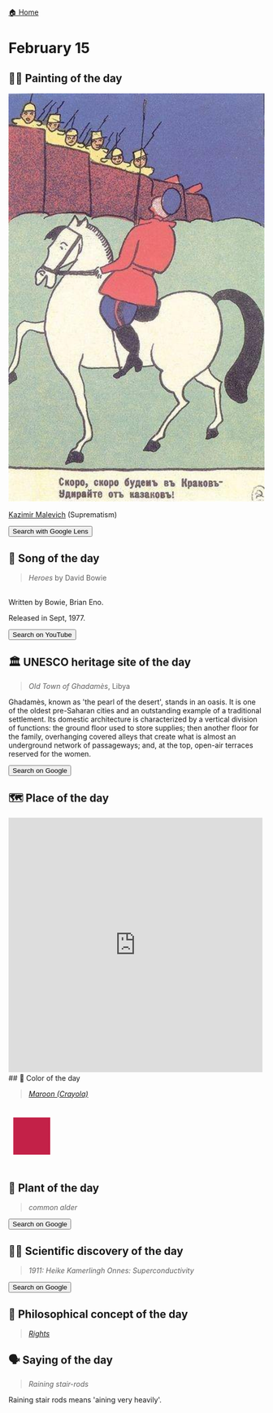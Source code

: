 
[🏠 Home](../../index.md)

# February 15

## 🧑‍🎨 Painting of the day

<img width="600" src="../img/Kazimir_Malevich_1.jpg">

[Kazimir Malevich](http://en.wikipedia.org/wiki/Kazimir_Malevich) (Suprematism)

<button class="btn btn-success"
onclick=" window.open('https://lens.google.com/uploadbyurl?url=https://iretes.github.io/one-a-day/data/img/Kazimir_Malevich_1.jpg','_blank')">
Search with Google Lens
</button>

## 🎼 Song of the day

> *Heroes*
by David Bowie

<br />Written by Bowie, Brian Eno.

Released in Sept, 1977.

<button class="btn btn-success"
onclick=" window.open('http://www.youtube.com/search?q=Heroes by David Bowie','_blank')">
Search on YouTube
</button>

## 🏛️ UNESCO heritage site of the day

> *Old Town of Ghadamès*, Libya

<p>Ghadamès, known as 'the pearl of the desert', stands in an oasis. It is one of the oldest pre-Saharan cities and an outstanding example of a traditional settlement. Its domestic architecture is characterized by a vertical division of functions: the ground floor used to store supplies; then another floor for the family, overhanging covered alleys that create what is almost an underground network of passageways; and, at the top, open-air terraces reserved for the women.</p>

<button class="btn btn-success"
onclick=" window.open('http://www.google.com/search?q=Old Town of Ghadamès','_blank')">
Search on Google
</button>

## 🗺️ Place of the day

<iframe
src="https://www.mapcrunch.com"
name="mapcrunch"
width="500"
height="500"
allowTransparency="true"
scrolling="no"
frameborder="0"
>
</iframe>
## 🎨 Color of the day

> *[Maroon (Crayola)](https://en.wikipedia.org/wiki/Maroon#Maroon_(Crayola))*

<div style="color:#C32148; font-size: 100px;">&#9632;</div>

## 🌿 Plant of the day

> *common alder*

<button class="btn btn-success"
onclick=" window.open('http://www.google.com/search?q=common alder','_blank')">
Search on Google
</button>

## 🧑‍🔬 Scientific discovery of the day

> *1911: Heike Kamerlingh Onnes: Superconductivity*

<button class="btn btn-success"
onclick=" window.open('http://www.google.com/search?q=1911: Heike Kamerlingh Onnes: Superconductivity','_blank')">
Search on Google
</button>

## 💭 Philosophical concept of the day

> *[Rights](https://en.wikipedia.org/wiki/Rights)*

## 🗣️ Saying of the day

> *Raining stair-rods*

Raining stair rods means 'aining very heavily'.
